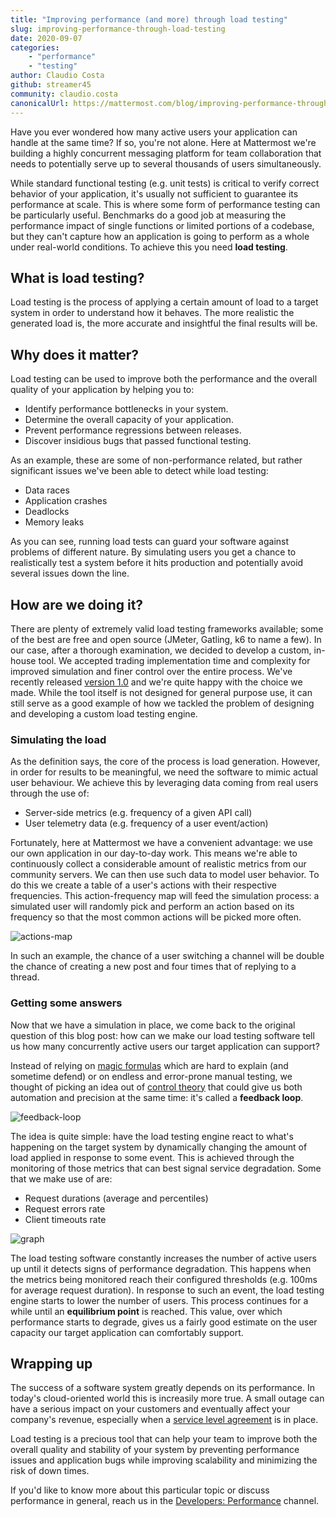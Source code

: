 ```yaml
---
title: "Improving performance (and more) through load testing"
slug: improving-performance-through-load-testing
date: 2020-09-07
categories:
    - "performance"
    - "testing"
author: Claudio Costa
github: streamer45
community: claudio.costa
canonicalUrl: https://mattermost.com/blog/improving-performance-through-load-testing/
---
```


Have you ever wondered how many active users your application can handle at the same time? If so, you're not alone. Here at Mattermost we're building a highly concurrent messaging platform for team collaboration that needs to potentially serve up to several thousands of users simultaneously. 

While standard functional testing (e.g. unit tests) is critical to verify correct behavior of your application, it's usually not sufficient to guarantee its performance at scale. This is where some form of performance testing can be particularly useful. Benchmarks do a good job at measuring the performance impact of single functions or limited portions of a codebase, but they can't capture how an application is going to perform as a whole under real-world conditions. To achieve this you need **load testing**.

## What is load testing?

Load testing is the process of applying a certain amount of load to a target system in order to understand how it behaves.
The more realistic the generated load is, the more accurate and insightful the final results will be.

## Why does it matter?

Load testing can be used to improve both the performance and the overall quality of your application by helping you to:

- Identify performance bottlenecks in your system.
- Determine the overall capacity of your application.
- Prevent performance regressions between releases.
- Discover insidious bugs that passed functional testing.

As an example, these are some of non-performance related, but rather significant issues we've been able to detect while load testing:

- Data races
- Application crashes
- Deadlocks
- Memory leaks

As you can see, running load tests can guard your software against problems of different nature. By simulating users you get a chance to realistically test a system before it hits production and potentially avoid several issues down the line.

## How are we doing it?

There are plenty of extremely valid load testing frameworks available; some of the best are free and open source (JMeter, Gatling, k6 to name a few). In our case, after a thorough examination, we decided to develop a custom, in-house tool. We accepted trading implementation time and complexity for improved simulation and finer control over the entire process. We've recently released [version 1.0](https://github.com/mattermost/mattermost-load-test-ng/releases/tag/v1.0.0) and we're quite happy with the choice we made. While the tool itself is not designed for general purpose use, it can still serve as a good example of how we tackled the problem of designing and developing a custom load testing engine.

### Simulating the load

As the definition says, the core of the process is load generation. However, in order for results to be meaningful, we need the software to mimic actual user behaviour. We achieve this by leveraging data coming from real users through the use of:

- Server-side metrics (e.g. frequency of a given API call)
- User telemetry data (e.g. frequency of a user event/action)

Fortunately, here at Mattermost we have a convenient advantage: we use our own application in our day-to-day work. This means we're able to continuously collect a considerable amount of realistic metrics from our community servers. We can then use such data to model user behavior. To do this we create a table of a user's actions with their respective frequencies. This action-frequency map will feed the simulation process: a simulated user will randomly pick and perform an action based on its frequency so that the most common actions will be picked more often.

![actions-map](/blog/2020-09-07-improving-performance-through-load-testing/actions-map.png)

In such an example, the chance of a user switching a channel will be double the chance of creating a new post and four times that of replying to a thread.

### Getting some answers

Now that we have a simulation in place, we come back to the original question of this blog post: how can we make our load testing software tell us how many concurrently active users our target application can support?

Instead of relying on [magic formulas](https://en.wikipedia.org/wiki/Magic_number_(programming)) which are hard to explain (and sometime defend) or on endless and error-prone manual testing, we thought of picking an idea out of [control theory](https://en.wikipedia.org/wiki/Control_theory) that could give us both automation and precision at the same time: it's called a **feedback loop**.

![feedback-loop](/blog/2020-09-07-improving-performance-through-load-testing/feedback-loop.png)

The idea is quite simple: have the load testing engine react to what's happening on the target system by dynamically changing the amount of load applied in response to some event. This is achieved through the monitoring of those metrics that can best signal service degradation. Some that we make use of are:

- Request durations (average and percentiles)
- Request errors rate
- Client timeouts rate

![graph](/blog/2020-09-07-improving-performance-through-load-testing/graph.png)

The load testing software constantly increases the number of active users up until it detects signs of performance degradation. This happens when the metrics being monitored reach their configured thresholds (e.g. 100ms for average request duration).
In response to such an event, the load testing engine starts to lower the number of users. This process continues for a while until an **equilibrium point** is reached. This value, over which performance starts to degrade, gives us a fairly good estimate on the user capacity our target application can comfortably support.

## Wrapping up

The success of a software system greatly depends on its performance. In today's cloud-oriented world this is increasily more true. A small outage can have a serious impact on your customers and eventually affect your company's revenue, especially when a [service level agreement](https://en.wikipedia.org/wiki/Service_level_agreement) is in place.

Load testing is a precious tool that can help your team to improve both the overall quality and stability of your system by preventing performance issues and application bugs while improving scalability and minimizing the risk of down times.

If you'd like to know more about this particular topic or discuss performance in general, reach us in the [Developers: Performance](https://community.mattermost.com/core/channels/developers-performance) channel.
